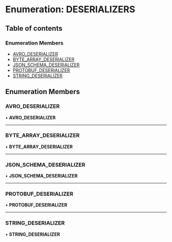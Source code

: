 # Enumeration: DESERIALIZERS

## Table of contents

### Enumeration Members

- [AVRO\_DESERIALIZER](DESERIALIZERS.md#avro_deserializer)
- [BYTE\_ARRAY\_DESERIALIZER](DESERIALIZERS.md#byte_array_deserializer)
- [JSON\_SCHEMA\_DESERIALIZER](DESERIALIZERS.md#json_schema_deserializer)
- [PROTOBUF\_DESERIALIZER](DESERIALIZERS.md#protobuf_deserializer)
- [STRING\_DESERIALIZER](DESERIALIZERS.md#string_deserializer)

## Enumeration Members

### AVRO\_DESERIALIZER

• **AVRO\_DESERIALIZER**

___

### BYTE\_ARRAY\_DESERIALIZER

• **BYTE\_ARRAY\_DESERIALIZER**

___

### JSON\_SCHEMA\_DESERIALIZER

• **JSON\_SCHEMA\_DESERIALIZER**

___

### PROTOBUF\_DESERIALIZER

• **PROTOBUF\_DESERIALIZER**

___

### STRING\_DESERIALIZER

• **STRING\_DESERIALIZER**
